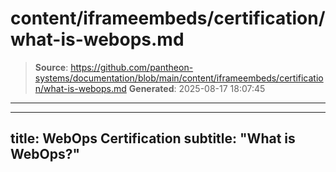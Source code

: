 # content/iframeembeds/certification/what-is-webops.md

> **Source**: https://github.com/pantheon-systems/documentation/blob/main/content/iframeembeds/certification/what-is-webops.md
> **Generated**: 2025-08-17 18:07:45

---

---
title: WebOps Certification
subtitle: "What is WebOps?"
---

<Partial file="certification-guide/what-is-webops.md" />
